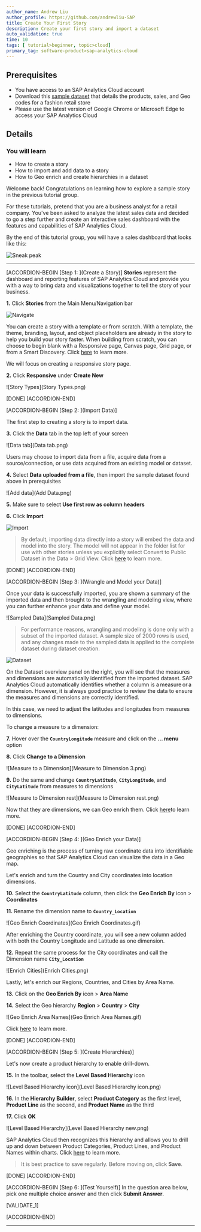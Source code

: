 ```yaml
---
author_name: Andrew Liu
author_profile: https://github.com/andrewliu-SAP
title: Create Your First Story
description: Create your first story and import a dataset
auto_validation: true
time: 10
tags: [ tutorial>beginner, topic>cloud]
primary_tag: software-product>sap-analytics-cloud
---
```


## Prerequisites
 - You have access to an SAP Analytics Cloud account
 - Download this [sample dataset](https://github.com/andrewliu-SAP/Dataset-for-Developer-Tutorial) that details the products, sales, and Geo codes for a fashion retail store
 - Please use the latest version of Google Chrome or Microsoft Edge to access your SAP Analytics Cloud

## Details
### You will learn
  - How to create a story
  - How to import and add data to a story
  - How to Geo enrich and create hierarchies in a dataset

  Welcome back! Congratulations on learning how to explore a sample story in the previous tutorial group.

  For these tutorials, pretend that you are a business analyst for a retail company. You've been asked to analyze the latest sales data and decided to go a step further and create an interactive sales dashboard with the features and capabilities of SAP Analytics Cloud.

  By the end of this tutorial group, you will have a sales dashboard that looks like this:  

  ![Sneak peak](Sneakpeak.png)

---

[ACCORDION-BEGIN [Step 1: ](Create a Story)]
**Stories** represent the dashboard and reporting features of SAP Analytics Cloud and provide you with a way to bring data and visualizations together to tell the story of your business.

**1.** Click **Stories** from the Main Menu/Navigation bar  

![Navigate](Navigate.png)

You can create a story with a template or from scratch. With a template, the theme, branding, layout, and object placeholders are already in the story to help you build your story faster. When building from scratch, you can choose to begin blank with a Responsive page, Canvas page, Grid page, or from a Smart Discovery. Click [here](https://help.sap.com/viewer/00f68c2e08b941f081002fd3691d86a7/release/en-US/f0cc6e14392e4b18b0f1bcaab839cc2d.html) to learn more.

We will focus on creating a responsive story page.

**2.** Click **Responsive** under **Create New**

![Story Types](Story Types.png)

[DONE]
[ACCORDION-END]

[ACCORDION-BEGIN [Step 2: ](Import Data)]

The first step to creating a story is to import data.

**3.** Click the **Data** tab in the top left of your screen

![Data tab](Data tab.png)

Users may choose to import data from a file, acquire data from a source/connection, or use data acquired from an existing model or dataset.

**4.** Select **Data uploaded from a file**, then import the sample dataset found above in prerequisites

![Add data](Add Data.png)

**5.** Make sure to select **Use first row as column headers**

**6.** Click **Import**

![Import](Import.png)

> By default, importing data directly into a story will embed the data and model into the story. The model will not appear in the folder list for use with other stories unless you explicitly select Convert to Public Dataset in the Data > Grid View. Click [here](https://help.sap.com/viewer/00f68c2e08b941f081002fd3691d86a7/release/en-US/c5d2b331c2234806ace715024e521e64.html) to learn more.

[DONE]
[ACCORDION-END]

[ACCORDION-BEGIN [Step 3: ](Wrangle and Model your Data)]

Once your data is successfully imported, you are shown a summary of the imported data and then brought to the wrangling and modeling view, where you can further enhance your data and define your model.

![Sampled Data](Sampled Data.png)

> For performance reasons, wrangling and modeling is done only with a subset of the imported dataset. A sample size of 2000 rows is used, and any changes made to the sampled data is applied to the complete dataset during dataset creation.

![Dataset](Dataset.png)

On the Dataset overview panel on the right, you will see that the measures and dimensions are automatically identified from the imported dataset. SAP Analytics Cloud automatically identifies whether a column is a measure or a dimension. However, it is always good practice to review the data to ensure the measures and dimensions are correctly identified.

In this case, we need to adjust the latitudes and longitudes from measures to dimensions.  

To change a measure to a dimension:  

**7.** Hover over the **`CountryLongitude`** measure and click on the **… menu** option

**8.** Click **Change to a Dimension**

![Measure to a Dimension](Measure to Dimension 3.png)

**9.** Do the same and change **`CountryLatitude`**, **`CityLongitude`**, and **`CityLatitude`** from measures to dimensions

![Measure to Dimension rest](Measure to Dimension rest.png)

Now that they are dimensions, we can Geo enrich them. Click [here](https://help.sap.com/viewer/00f68c2e08b941f081002fd3691d86a7/release/en-US/b396a6eb42e3491aac1791e2d10de68f.html)to learn more.

[DONE]
[ACCORDION-END]

[ACCORDION-BEGIN [Step 4: ](Geo Enrich your Data)]

Geo enriching is the process of turning raw coordinate data into identifiable geographies so that SAP Analytics Cloud can visualize the data in a Geo map.

Let's enrich and turn the Country and City coordinates into location dimensions.

**10.**	Select the **`CountryLatitude`** column, then click the **Geo Enrich By** icon > **Coordinates**  

**11.**	Rename the dimension name to **`Country_Location`**

![Geo Enrich Coordinates](Geo Enrich Coordinates.gif)

After enriching the Country coordinate, you will see a new column added with both the Country Longitude and Latitude as one dimension.

**12.** Repeat the same process for the City coordinates and call the Dimension name **`City_Location`**

![Enrich Cities](Enrich Cities.png)

Lastly, let's enrich our Regions, Countries, and Cities by Area Name.

**13.** Click on the **Geo Enrich By** icon > **Area Name**  

**14.** Select the Geo hierarchy **Region** > **Country** > **City**

![Geo Enrich Area Names](Geo Enrich Area Names.gif)

Click [here](https://help.sap.com/viewer/00f68c2e08b941f081002fd3691d86a7/release/en-US/c52a875d319b4cd1890a52f6286f96bc.html) to learn more.

[DONE]
[ACCORDION-END]

[ACCORDION-BEGIN [Step 5: ](Create Hierarchies)]

Let's now create a product hierarchy to enable drill-down.

**15.** In the toolbar, select the **Level Based Hierarchy** icon

![Level Based Hierarchy icon](Level Based Hierarchy icon.png)

**16.** In the **Hierarchy Builder**, select **Product Category** as the first level, **Product Line** as the second, and **Product Name** as the third  

**17.** Click **OK**

![Level Based Hierarchy](Level Based Hierarchy new.png)

SAP Analytics Cloud then recognizes this hierarchy and allows you to drill up and down between Product Categories, Product Lines, and Product Names within charts. Click [here](https://help.sap.com/viewer/00f68c2e08b941f081002fd3691d86a7/release/en-US/a5af17fec4f1428188ea185a526873c0.html) to learn more.

> It is best practice to save regularly. Before moving on, click **Save**.

[DONE]
[ACCORDION-END]

[ACCORDION-BEGIN [Step 6: ](Test Yourself)]
In the question area below, pick one multiple choice answer and then click **Submit Answer**.

[VALIDATE_1]

[ACCORDION-END]


---
